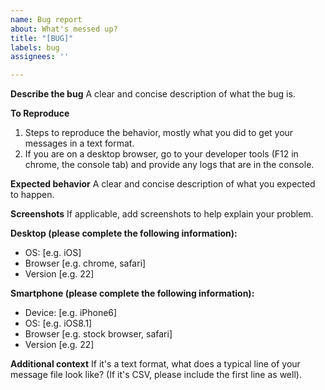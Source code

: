 ```yaml
---
name: Bug report
about: What's messed up?
title: "[BUG]"
labels: bug
assignees: ''

---
```


**Describe the bug**
A clear and concise description of what the bug is.

**To Reproduce**
1. Steps to reproduce the behavior, mostly what you did to get your messages in a text format.
2. If you are on a desktop browser, go to your developer tools (F12 in chrome, the console tab) and provide any logs that are in the console.

**Expected behavior**
A clear and concise description of what you expected to happen.

**Screenshots**
If applicable, add screenshots to help explain your problem.

**Desktop (please complete the following information):**
 - OS: [e.g. iOS]
 - Browser [e.g. chrome, safari]
 - Version [e.g. 22]

**Smartphone (please complete the following information):**
 - Device: [e.g. iPhone6]
 - OS: [e.g. iOS8.1]
 - Browser [e.g. stock browser, safari]
 - Version [e.g. 22]

**Additional context**
If it's a text format, what does a typical line of your message file look like? (If it's CSV, please include the first line as well).
